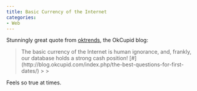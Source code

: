 ```yaml
---
title: Basic Currency of the Internet
categories:
- Web
---
```


Stunningly great quote from [oktrends](http://blog.okcupid.com/), the OkCupid blog:

<blockquote>The basic currency of the Internet is human ignorance, and, frankly, our database holds a strong cash position! [#](http://blog.okcupid.com/index.php/the-best-questions-for-first-dates/)
> 
> </blockquote>

Feels so true at times.
